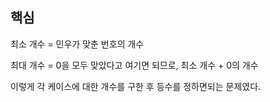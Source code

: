 ## 핵심

최소 개수 = 민우가 맞춘 번호의 개수

최대 개수 = 0을 모두 맞았다고 여기면 되므로, 최소 개수 + 0의 개수

이렇게 각 케이스에 대한 개수를 구한 후 등수를 정하면되는 문제였다.